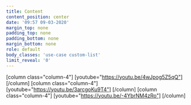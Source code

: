 ```yaml
---
title: Content
content_position: center
date: '09:57 09-03-2020'
margin_top: none
padding_top: none
padding_bottom: none
margin_bottom: none
role: default
body_classes: 'use-case custom-list'
limit_reveal: '0'
---
```


[column class="column-4"]
[youtube="https://youtu.be/4wJpog5Z5qQ"]
[/column]
[column class="column-4"]
[youtube="https://youtu.be/3arcgoKu9T4"]
[/column]
[column class="column-4"]
[youtube="https://youtu.be/-4YbrNM4zRo"]
[/column]

